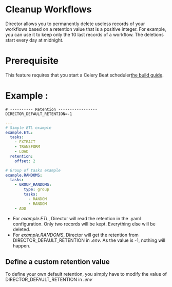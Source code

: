# Cleanup Workflows

Director allows you to permanently delete useless records of your workflows based on a retention value that is a positive integer.
For example, you can use it to keep only the 10 last records of a workflow. 
The deletions start every day at midnight.

# Prerequisite

This feature requires that you start a Celery Beat scheduler[the build guide](./build-workflows.md).

# Example :

```.env
# ---------- Retention -----------------
DIRECTOR_DEFAULT_RETENTION=-1
```

```yaml
---
# Simple ETL example
example.ETL:
  tasks:
    - EXTRACT
    - TRANSFORM
    - LOAD
  retention: 
    offset: 2

# Group of tasks example
example.RANDOMS:
  tasks:
    - GROUP_RANDOMS:
        type: group
        tasks:
          - RANDOM
          - RANDOM
    - ADD

```
- For *example.ETL*, Director will read the retention in the .yaml configuration. Only two records will be kept. Everything else will be deleted.
- For *example.RANDOMS*, Director will get the retention from DIRECTOR_DEFAULT_RETENTION in *.env*. As the value is -1, nothing will happen.

## Define a custom retention value
To define your own default retention, you simply have to modify the value of DIRECTOR_DEFAULT_RETENTION in *.env*


